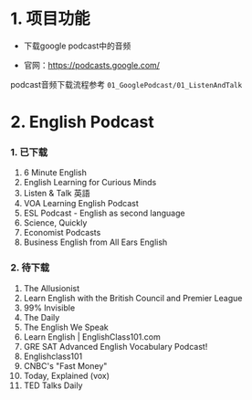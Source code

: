 # 1. 项目功能

- 下载google podcast中的音频

- 官网：https://podcasts.google.com/

podcast音频下载流程参考 `01_GooglePodcast/01_ListenAndTalk`

# 2. English Podcast

### 1. 已下载

1. 6 Minute English
1. English Learning for Curious Minds
1. Listen & Talk 英語
1. VOA Learning English Podcast
1. ESL Podcast - English as second language
1. Science, Quickly
1. Economist Podcasts
1. Business English from All Ears English


### 2. 待下载

1. The Allusionist
1. Learn English with the British Council and Premier League
1. 99% Invisible
1. The Daily
1. The English We Speak
1. Learn English | EnglishClass101.com
1. GRE SAT Advanced English Vocabulary Podcast!
1. Englishclass101
1. CNBC's "Fast Money"
1. Today, Explained (vox)
1. TED Talks Daily















